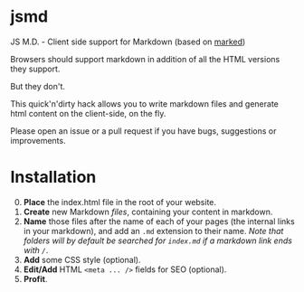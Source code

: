 # jsmd
JS M.D. - Client side support for Markdown (based on [marked](https://github.com/chjj/marked/))

Browsers should support markdown in addition of all the HTML versions they support.

But they don't.

This quick'n'dirty hack allows you to write markdown files and generate html content on the client-side, on the fly.

Please open an issue or a pull request if you have bugs, suggestions or improvements.

Installation
============

0. **Place** the index.html file in the root of your website.
0. **Create** new Markdown *files*, containing your content in markdown.
0. **Name** those files after the name of each of your pages (the internal links in your markdown), and add an `.md` extension to their name. *Note that folders will by default be searched for `index.md` if a markdown link ends with `/`*.
0. **Add** some CSS style (optional).
0. **Edit/Add** HTML `<meta ... />` fields for SEO (optional).
0. **Profit**.

